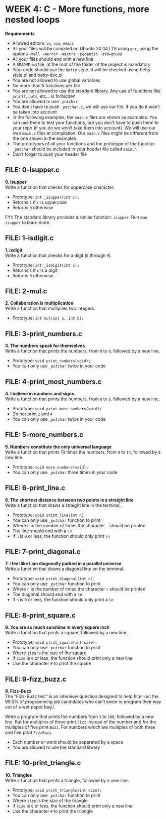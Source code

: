 # WEEK 4: C - More functions, more nested loops

**Requirements**
- Allowed editors: `vi`, `vim`, `emacs`
- All your files will be compiled on Ubuntu 20.04 LTS using `gcc`, using the options `-Wall -Werror -Wextra -pedantic -std=gnu89`
- All your files should end with a new line
- A `README.md` file, at the root of the folder of the project is mandatory
- Your code should use the `Betty` style. It will be checked using betty-style.pl and betty-doc.pl
- You are not allowed to use global variables
- No more than 5 functions per file
- You are not allowed to use the standard library. Any use of functions like `printf`, `puts`, etc… is forbidden
- You are allowed to use `_putchar`
- You don’t have to push `_putchar.c`, we will use our file. If you do it won’t be taken into account
- In the following examples, the `main.c` files are shown as examples. You can use them to test your functions, but you don’t have to push them to your repo (if you do we won’t take them into account). We will use our own `main.c` files at compilation. Our `main.c` files might be different from the one shown in the examples
- The prototypes of all your functions and the prototype of the function `_putchar` should be included in your header file called `main.h`
- Don’t forget to push your header file

## FILE: 0-isupper.c
**0. isupper**\
Write a function that checks for uppercase character.
- Prototype: `int _isupper(int c);`
- Returns `1` if `c` is uppercase
- Returns `0` otherwise

FYI: The standard library provides a similar function: `isupper`. Run `man isupper` to learn more.

## FILE: 1-isdigit.c
**1. isdigit**\
Write a function that checks for a digit (`0` through `9`).
- Prototype: `int _isdigit(int c);`
- Returns `1` if `c` is a digit
- Returns `0` otherwise

## FILE: 2-mul.c
**2. Collaboration is multiplication**\
Write a function that multiplies two integers.
- Prototype: `int mul(int a, int b);`

## FILE: 3-print_numbers.c
**3. The numbers speak for themselves**\
Write a function that prints the numbers, from `0` to `9`, followed by a new line.
- Prototype: `void print_numbers(void);`
- You can only use `_putchar` twice in your code

## FILE: 4-print_most_numbers.c
**4. I believe in numbers and signs**\
Write a function that prints the numbers, from `0` to `9`, followed by a new line.
- Prototype: `void print_most_numbers(void);`
- Do not print `2` and `4`
- You can only use `_putchar` twice in your code

## FILE: 5-more_numbers.c
**5. Numbers constitute the only universal language**\
Write a function that prints 10 times the numbers, from `0` to `14`, followed by a new line.
- Prototype: `void more_numbers(void);`
- You can only use `_putchar` three times in your code

## FILE: 6-print_line.c
**6. The shortest distance between two points is a straight line**\
Write a function that draws a straight line in the terminal.
- Prototype: `void print_line(int n);`
- You can only use `_putchar` function to print
- Where `n` is the number of times the character `_` should be printed
- The line should end with a `\n`
- If `n` is `0` or less, the function should only print `\n`

## FILE: 7-print_diagonal.c
**7. I feel like I am diagonally parked in a parallel universe**\
Write a function that draws a diagonal line on the terminal.
- Prototype: `void print_diagonal(int n);`
- You can only use `_putchar` function to print
- Where `n` is the number of times the character `\` should be printed
- The diagonal should end with a `\n`
- If `n` is `0` or less, the function should only print a `\n`

## FILE: 8-print_square.c
**8. You are so much sunshine in every square inch**\
Write a function that prints a square, followed by a new line.
- Prototype: `void print_square(int size);`
- You can only use `_putchar` function to print
- Where `size` is the size of the square
- If `size` is `0` or less, the function should print only a new line
- Use the character `#` to print the square

## FILE: 9-fizz_buzz.c
**9. Fizz-Buzz**\
The “Fizz-Buzz test” is an interview question designed to help filter out the 99.5% of programming job candidates who can’t seem to program their way out of a wet paper bag.\

Write a program that prints the numbers from `1` to `100`, followed by a new line. But for multiples of three print `Fizz` instead of the number and for the multiples of five print `Buzz`. For numbers which are multiples of both three and five print `FizzBuzz`.
- Each number or word should be separated by a space
- You are allowed to use the standard library

## FILE: 10-print_triangle.c
**10. Triangles**\
Write a function that prints a triangle, followed by a new line.
- Prototype: `void print_triangle(int size);`
- You can only use `_putchar` function to print
- Where `size` is the size of the triangle
- If `size` is `0` or less, the function should print only a new line
- Use the character `#` to print the triangle


